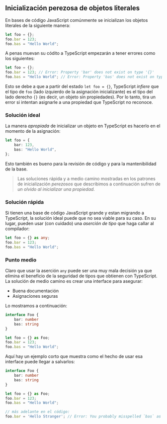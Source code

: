 ## Inicialización perezosa de objetos literales

En bases de código JavaScript comúnmente se inicializan los objetos literales de la siguiente manera: 

```ts
let foo = {};
foo.bar = 123;
foo.bas = "Hello World";
```

A penas muevan su códito a TypeScript empezarán a tener errores como los siguientes:

```ts
let foo = {};
foo.bar = 123; // Error: Property 'bar' does not exist on type '{}'
foo.bas = "Hello World"; // Error: Property 'bas' does not exist on type '{}'
```

Esto se debe a que a partir del estado `let foo = {}`, TypeScript *infiere* que el tipo de `foo` (lado izquierdo de la asignación inicializante) es el tipo del lado derecho `{}` (es decir, un objeto sin propiedades). Por lo tanto, tira un error si intentan asignarle a una propiedad que TypeScript no reconoce.

### Solución ideal

La manera *apropiada* de inicializar un objeto en TypeScript es hacerlo en el momento de la asignación:

```ts
let foo = {
    bar: 123,
    bas: "Hello World",
};
```

Esto también es bueno para la revisión de código y para la mantenibilidad de la base.

> Las soluciones rápida y a medio camino mostradas en los patrones de inicialización *perezosos* que describimos a continuación sufren de *un olvido al inicializar una propiedad*.

### Solución rápida

Si tienen una base de código JavaScript grande y estan migrando a TypeScript, la solución ideal puede que no sea viable para su caso. En su lugar, pueden usar (con cuidado) una *aserción de tipo* que haga callar al compilador:

```ts
let foo = {} as any;
foo.bar = 123;
foo.bas = "Hello World";
```

### Punto medio

Claro que usar la aserción `any` puede ser una muy mala decisión ya que elimina el beneficio de la seguridad de tipos que obtienen con TypeScript. La solución de medio camino es crear una interface para asegurar:

* Buena documentación
* Asignaciones seguras

Lo mostramos a continuación:

```ts
interface Foo {
    bar: number
    bas: string
}

let foo = {} as Foo;
foo.bar = 123;
foo.bas = "Hello World";
```

Aquí hay un ejemplo corto que muestra como el hecho de usar esa interface puede llegar a salvarlos:

```ts
interface Foo {
    bar: number
    bas: string
}

let foo = {} as Foo;
foo.bar = 123;
foo.bas = "Hello World";

// más adelante en el código:
foo.bar = 'Hello Stranger'; // Error: You probably misspelled `bas` as `bar`, cannot assign string to number
```
